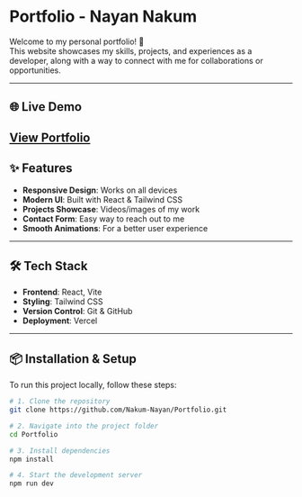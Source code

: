 # Portfolio - Nayan Nakum

Welcome to my personal portfolio! 🚀  
This website showcases my skills, projects, and experiences as a developer, along with a way to connect with me for collaborations or opportunities.

---

## 🌐 Live Demo
[View Portfolio](https://portfolio-kappa-gilt-80.vercel.app/)
---

## ✨ Features
- **Responsive Design**: Works on all devices  
- **Modern UI**: Built with React & Tailwind CSS  
- **Projects Showcase**: Videos/images of my work  
- **Contact Form**: Easy way to reach out to me  
- **Smooth Animations**: For a better user experience  

---

## 🛠️ Tech Stack
- **Frontend**: React, Vite  
- **Styling**: Tailwind CSS  
- **Version Control**: Git & GitHub  
- **Deployment**: Vercel 

---

## 📦 Installation & Setup
To run this project locally, follow these steps:

```bash
# 1. Clone the repository
git clone https://github.com/Nakum-Nayan/Portfolio.git

# 2. Navigate into the project folder
cd Portfolio

# 3. Install dependencies
npm install

# 4. Start the development server
npm run dev
